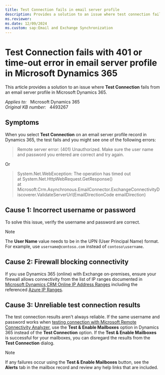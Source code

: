 ```yaml
---
title: Test Connection fails in email server profile
description: Provides a solution to an issue where test connection fails from an email server profile in Microsoft Dynamics 365.
ms.reviewer: 
ms.date: 12/09/2024
ms.custom: sap:Email and Exchange Synchronization
---
```

# Test Connection fails with 401 or time-out error in email server profile in Microsoft Dynamics 365

This article provides a solution to an issue where **Test Connection** fails from an email server profile in Microsoft Dynamics 365.

_Applies to:_ &nbsp; Microsoft Dynamics 365  
_Original KB number:_ &nbsp; 4493267

## Symptoms

When you select **Test Connection** on an email server profile record in Dynamics 365, the test fails and you might see one of the following errors:

> Remote server error: (401) Unauthorized. Make sure the user name and password you entered are correct and try again.

Or

> System.Net.WebException: The operation has timed out  
> at System.Net.HttpWebRequest.GetResponse()  
> at Microsoft.Crm.Asynchronous.EmailConnector.ExchangeConnectivityDiscoverer.ValidateServerUrl(EmailDirectionCode emailDirection)

## Cause 1: Incorrect username or password

To solve this issue, verify the username and password are correct.

> [!NOTE]
> The **User Name** value needs to be in the UPN (User Principal Name) format. For example, use `username@contoso.com` instead of `contoso\username`.

## Cause 2: Firewall blocking connectivity

If you use Dynamics 365 (online) with Exchange on-premises, ensure your firewall allows connectivity from the list of IP ranges documented in [Microsoft Dynamics CRM Online IP Address Ranges](https://support.microsoft.com/help/2728473) including the referenced [Azure IP Ranges](https://support.microsoft.com/topic/microsoft-dynamics-crm-online-ip-address-ranges-0b22a844-e61d-443b-482f-945de79f764d).

## Cause 3: Unreliable test connection results

The test connection results aren't always reliable. If the same username and password works when [testing connection with Microsoft Remote Connectivity Analyzer](/power-platform/admin/test-connection-exchange-server-onpremises#test-connection-with-the-microsoft-remote-connectivity-analyzer), use the **Test & Enable Mailboxes** option in Dynamics 365 instead of the **Test Connection** option. If the **Test & Enable Mailboxes** is successful for your mailboxes, you can disregard the results from the **Test Connection** dialog.

> [!NOTE]
> If any failures occur using the **Test & Enable Mailboxes** button, see the **Alerts** tab in the mailbox record and review any help links that are included.
